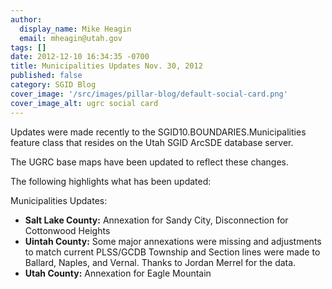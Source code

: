 ```yaml
---
author:
  display_name: Mike Heagin
  email: mheagin@utah.gov
tags: []
date: 2012-12-10 16:34:35 -0700
title: Municipalities Updates Nov. 30, 2012
published: false
category: SGID Blog
cover_image: '/src/images/pillar-blog/default-social-card.png'
cover_image_alt: ugrc social card
---
```


Updates were made recently to the SGID10.BOUNDARIES.Municipalities feature class that resides on the Utah SGID ArcSDE database server.

The UGRC base maps have been updated to reflect these changes.

The following highlights what has been updated:

Municipalities Updates:

- **Salt Lake County:** Annexation for Sandy City, Disconnection for Cottonwood Heights
- **Uintah County:** Some major annexations were missing and adjustments to match current PLSS/GCDB Township and Section lines were made to Ballard, Naples, and Vernal. Thanks to Jordan Merrel for the data.
- **Utah County:** Annexation for Eagle Mountain
